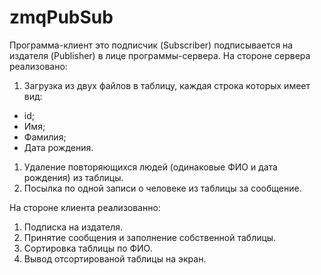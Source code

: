 # zmqPubSub

Программа-клиент это подписчик (Subscriber) подписывается на издателя (Publisher) в лице программы-сервера. 
На стороне сервера реализовано:
1. Загрузка из двух файлов в таблицу, каждая строка которых имеет вид:
  * id;
  * Имя;
  * Фамилия;
  * Дата рождения.
1. Удаление повторяющихся людей (одинаковые ФИО и дата рождения) из таблицы.
1. Посылка по одной записи о человеке из таблицы за сообщение.

На стороне клиента реализованно:
1. Подписка на издателя.
1. Принятие сообщения и заполнение собственной таблицы.
1. Сортировка таблицы по ФИО.
1. Вывод отсортированой таблицы на экран.
